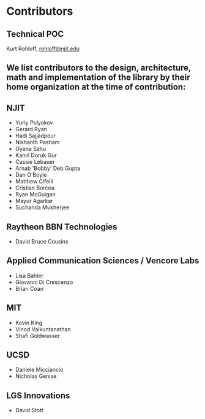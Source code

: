 Contributors
============

Technical POC
-------------
Kurt Rohloff, rohloff@njit.edu

We list contributors to the design, architecture, math and implementation of the library by their home organization at the time of contribution:
---------------------

NJIT
----
* Yuriy Polyakov
* Gerard Ryan
* Hadi Sajjadpour
* Nishanth Pasham
* Gyana Sahu
* Kamil Doruk Gur
* Cassie Lebauer
* Arnab 'Bobby' Deb Gupta
* Dan O'Boyle
* Matthew Cifelli
* Cristian Borcea
* Ryan McGuigan
* Mayur Agarkar
* Suchanda Mukherjee


Raytheon BBN Technologies
-------------------------
* David Bruce Cousins

Applied Communication Sciences / Vencore Labs
---------------------------------------------
* Lisa Bahler
* Giovanni Di Crescenzo
* Brian Coan

MIT
---
* Kevin King
* Vinod Vaikuntanathan
* Shafi Goldwasser

UCSD
----
* Daniele Micciancio
* Nicholas Genise

LGS Innovations
---------------
* David Stott
